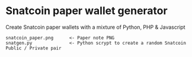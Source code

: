 # Snatcoin paper wallet generator

Create Snatcoin paper wallets with a mixture of Python, PHP & Javascript

    snatcoin_paper.png      <- Paper note PNG
    snatgen.py              <- Python scrypt to create a random Snatcoin Public / Private pair
